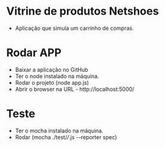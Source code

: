 # Vitrine de produtos Netshoes
- Aplicação que simula um carrinho de compras.
# Rodar APP
- Baixar a aplicação no GitHub
- Ter o node instalado na máquina.
- Rodar o projeto (node app.js)
- Abrir o browser na URL - http://localhost:5000/
# Teste
- Ter o mocha instalado na máquina.
- Rodar (mocha ./test/*/*.js --reporter spec)
